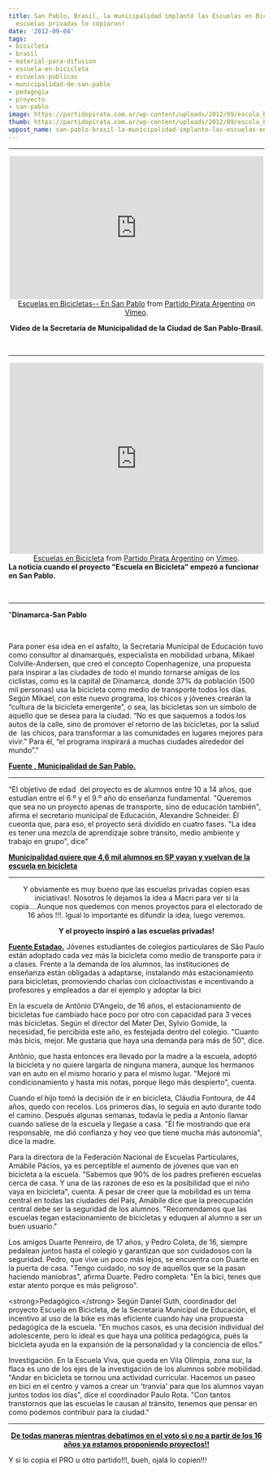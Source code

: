```yaml
---
title: San Pablo, Brasil, la municipalidad implantó las Escuelas en Bicicleta y las
  escuelas privadas lo copiaron!
date: '2012-09-04'
tags:
- bicicleta
- brasil
- material-para-difusion
- escuela-en-bicicleta
- escuelas-publicas
- municipalidad-de-san-pablo
- pedagogia
- proyecto
- san-pablo
image: https://partidopirata.com.ar/wp-content/uploads/2012/09/escola_bicicletas_.jpg
thumb: https://partidopirata.com.ar/wp-content/uploads/2012/09/escola_bicicletas_-150x150.jpg
wppost_name: san-pablo-brasil-la-municipalidad-implanto-las-escuelas-en-bicicleta-y-las-escuelas-privadas-lo-copiaron
---
```


<hr />

<center>
<iframe src="http://player.vimeo.com/video/48798516" frameborder="0" width="500" height="281"></iframe></center><center></center><center><a href="http://vimeo.com/48798516">Escuelas en Bicicletas-- En San Pablo</a> from <a href="http://vimeo.com/user3611990">Partido Pirata Argentino</a> on <a href="http://vimeo.com">Vimeo</a>.</center>
<p style="text-align: center;"><strong>Video de la Secretaría de Municipalidad de la Ciudad de San Pablo-Brasil.</strong></p>
&nbsp;

<hr />

<center>
<iframe src="http://player.vimeo.com/video/48796823" frameborder="0" width="500" height="375"></iframe><a href="http://vimeo.com/48796823">Escuelas en Bicicleta</a> from <a href="http://vimeo.com/user3611990">Partido Pirata Argentino</a> on <a href="http://vimeo.com">Vimeo</a>.</center><strong>La noticia cuando el proyecto "Escuela en Bicicleta" empezó a funcionar en San Pablo.</strong>

&nbsp;

<hr />

"<strong>Dinamarca-San Pablo</strong>

&nbsp;

Para poner esa idea en el asfalto, la Secretaria Municipal de Educación tuvo como consultor al dinamarqués, especialista en mobilidad urbana, Mikael Colville-Andersen, que creó el concepto Copenhagenize, una propuesta para inspirar a las ciudades de todo el mundo tornarse amigas de los ciclistas, como es la capital de Dinamarca, donde 37% da población (500 mil personas) usa la bicicleta como medio de transporte todos los días. Según Mikael, con este nuevo programa, los chicos y jóvenes crearán la “cultura de la bicicleta emergente”, o sea, las bicicletas son un símbolo de aquello que se desea para la ciudad. “No es que saquemos a todos los autos de la calle, sino de promover el retorno de las bicicletas, por la salud de  las chicos, para transformar a las comunidades en lugares mejores para vivir.” Para él, “el programa inspirará a muchas ciudades alrededor del mundo”."

<strong><a href="http://www.prefeitura.sp.gov.br/portal/a_cidade/noticias/index.php?p=49855" target="_blank">Fuente , Municipalidad de San Pablo.</a></strong>

<hr />

"El objetivo de edad  del proyecto es de alumnos entre 10 a 14 años, que estudian entre el 6.º y el 9.º año do enseñanza fundamental. "Queremos que sea no un proyecto apenas de transporte, sino de educación también", afirma el secretario municipal de Educación, Alexandre Schneider. Él cueonta que, para eso, el proyecto será dividido en cuatro fases. "La idea es tener una mezcla de aprendizaje sobre tránsito, medio ambiente y trabajo en grupo", dice"

<strong><a href="http://www.estadao.com.br/noticias/impresso,prefeitura-quer-que-46-mil-alunos-em-sp-vao-e-voltem-da-escola-de-bicicleta-,803841,0.htm" target="_blank">Municipalidad quiere que 4,6 mil alumnos en SP vayan y vuelvan de la escuela en bicicleta </a></strong>

<hr />
<p style="text-align: center;">Y obviamente es muy bueno que las escuelas privadas copien esas iniciativas!. Nosotros le dejamos la idea a Macri para ver si la copia....Aunque nos quedemos con menos proyectos para el electorado de 16 años !!!. Igual lo importante es difundir la idea, luego veremos.</p>
<p style="text-align: center;"><strong>Y el proyecto inspiró a las escuelas privadas!</strong></p>
<strong><a href="http://www.estadao.com.br/noticias/impresso,bicicletarios-ganham-espaco-em-escolas-de-sp,924681,0.htm" target="_blank">Fuente Estadao.</a></strong>
Jóvenes estudiantes de colegios particulares de São Paulo están adoptado cada vez más la bicicleta como medio de transporte para ir a clases. Frente a la demanda de los alumnos, las instituciones de enseñanza están obligadas a adaptarse, instalando más estacionamiento para bicicletas, promoviendo charlas con cicloactivistas e incentivando a profesores y empleados a dar el ejemplo y adoptar la bici

En la escuela de Antônio D'Angelo, de 16 años, el estacionamiento de bicicletas fue cambiado hace poco por otro con capacidad para 3 veces más bicicletas. Según el director del Mater Dei, Sylvio Gomide, la necesidad, fie percibida este año, es festejada dentro del colegio. "Cuanto más bicis, mejor. Me gustaria que haya una demanda para más de 50", dice.

Antônio, que hasta entonces era llevado por la madre a la escuela, adoptó la bicicleta y no quiere largarla de ninguna manera, aunque los hermanos van en auto en el mismo horario y para el mismo lugar. "Mejoré mi condicionamiento y hasta mis notas, porque llego más despierto", cuenta.

Cuando el hijo tomó la decisión de ir en bicicleta, Cláudia Fontoura, de 44 años, quedo con recelos. Los primeros días, lo seguía en auto durante todo el camino. Después algunas semanas, todavía le pedia a Antonio llamar cuando salíese de la escuela y llegase a casa. "Él fie mostrando que era responsable, me dió confianza y hoy veo que tiene mucha más autonomía", dice la madre.

Para la directora de la Federación Nacional de Escuelas Particulares, Amábile Pácios, ya es perceptible el aumento de jóvenes que van en bicicleta a la escuela. "Sabemos que 90% de los padres prefieren escuelas cerca de casa. Y una de las razones de eso es la posibilidad que el niño vaya en bicicleta", cuenta. A pesar de creer que la mobilidad es un tema central en todas las ciudades del País, Amábile dice que la preocupación central debe ser la seguridad de los alumnos. "Recomendamos que las escuelas tegan estacionamiento de bicicletas y eduquen al alumno a ser un buen usuario."

Los amigos Duarte Penreiro, de 17 años, y Pedro Coleta, de 16, siempre pedalean juntos hasta el colegio y garantizan que son cuidadosos con la seguridad. Pedro, que vive un poco más lejos, se encuentra con Duarte en la puerta de casa. "Tengo cuidado, no soy de aquellos que se la pasan haciendo maniobras", afirma Duarte. Pedro completa: "En la bici, tenes que estar atento porque es más peligroso".

&lt;strong&gt;Pedagógico.&lt;/strong&gt; Según Daniel Guth, coordinador del proyecto Escuela en Bicicleta, de la Secretaria Municipal de Educación, el incentivo al uso de la bike es más eficiente cuando hay una propuesta pedagógica de la escuela. "En muchos casos, es una decisión individual del adolescente, pero lo ideal es que haya una política pedagógica, pués la bicicleta ayuda en la expansión de la personalidad y la conciencia de ellos."

Investigación. En la Escuela Viva, que queda en Vila Olímpia, zona sur, la flaca es uno de los ejes de la investigación de los alumnos sobre mobilidad. "Andar en bicicleta se tornou una actividad curricular. Hacemos un paseo en bici en el centro y vamos a crear un 'tranvía' para que los alumnos vayan juntos todos los días", dice el coordinador Paulo Rota. "Con tantos transtornos que las escuelas le causan al tránsito, tenemos que pensar en como podemos contribuir para la ciudad."

<hr />
<p style="text-align: center;"><a href="https://partidopirata.com.ar/6294/sobre-el-voto-optativo-a-partir-de-los-16-anos">
<strong> De todas maneras mientras debatimos en el voto si o no a partir de los 16 años ya estamos proponiendo proyectos!!</strong></a></p>
Y si lo copia el PRO u otro partido!!!, bueh, ojalá lo copien!!!
